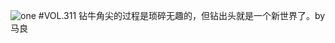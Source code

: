 ![one](http://image.wufazhuce.com/FtVJzAOUHAdqaSqVCSDfDGsySEh2)
#VOL.311
钻牛角尖的过程是琐碎无趣的，但钻出头就是一个新世界了。by 马良